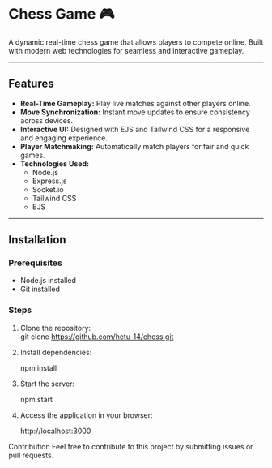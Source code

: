 # Chess Game 🎮  

A dynamic real-time chess game that allows players to compete online. Built with modern web technologies for seamless and interactive gameplay.  

---

## Features  
- **Real-Time Gameplay:** Play live matches against other players online.  
- **Move Synchronization:** Instant move updates to ensure consistency across devices.  
- **Interactive UI:** Designed with EJS and Tailwind CSS for a responsive and engaging experience.  
- **Player Matchmaking:** Automatically match players for fair and quick games.  
- **Technologies Used:**  
  - Node.js  
  - Express.js  
  - Socket.io  
  - Tailwind CSS  
  - EJS  

---

## Installation  

### Prerequisites  
- Node.js installed  
- Git installed  

### Steps  
1. Clone the repository:  
   git clone https://github.com/hetu-14/chess.git
   
2. Install dependencies:
    
    npm install

3. Start the server:

    npm start

4. Access the application in your browser:

    http://localhost:3000

Contribution
Feel free to contribute to this project by submitting issues or pull requests.
   
